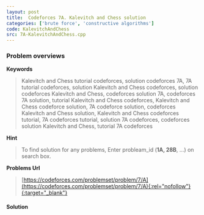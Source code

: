 ```yaml
---
layout: post
title:  Codeforces 7A. Kalevitch and Chess solution
categories: ['brute force', 'constructive algorithms']
code: KalevitchAndChess
src: 7A-KalevitchAndChess.cpp
---
```

### **Problem overviews**

**Keywords**
> Kalevitch and Chess tutorial codeforces, solution codeforces 7A, 7A tutorial codeforces, solution Kalevitch and Chess codeforces, solution codeforces Kalevitch and Chess, codeforces solution 7A, codeforces 7A solution, tutorial Kalevitch and Chess codeforces, Kalevitch and Chess codeforce solution, 7A codeforce solution, codeforces Kalevitch and Chess solution, Kalevitch and Chess codeforces tutorial, 7A codeforces tutorial, solution 7A codeforces, codeforces solution Kalevitch and Chess, tutorial 7A codeforces

**Hint**
> To find solution for any problems, Enter probleam_id (**1A, 28B**, ...) on search box. 

**Problems Url**
> [https://codeforces.com/problemset/problem/7/A](https://codeforces.com/problemset/problem/7/A){:rel="nofollow"}{:target="_blank"}

#### **Solution**




